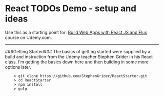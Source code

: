 React TODOs Demo - setup and ideas 
====

Use this as a starting point for: [Build Web Apps with React JS and Flux](https://www.udemy.com/learn-and-understand-reactjs/) course on Udemy.com.

---

###Getting Started###
The basics of getting started were supplied by a build and instruction from the Udemy teacher Stephen Grider in his React class. I'm getting the basics down here and then building in some more options later.

```
	> git clone https://github.com/StephenGrider/ReactStarter.git
	> cd ReactStarter
	> npm install
	> gulp
```
